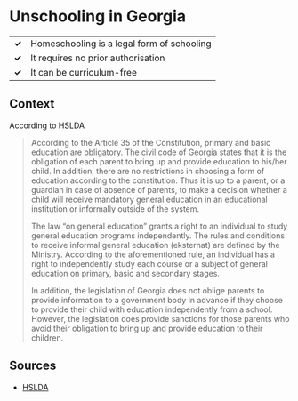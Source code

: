 # Unschooling in Georgia
| | |
|-|-|
| __✓__ | Homeschooling is a legal form of schooling |
| __✓__ | It requires no prior authorisation |
| __✓__ | It can be curriculum-free |

## Context

According to HSLDA

> According to the Article 35 of the Constitution, primary and basic education are obligatory. The civil code of Georgia states that it is the obligation of each parent to bring up and provide education to his/her child. In addition, there are no restrictions in choosing a form of education according to the constitution. Thus it is up to a parent, or a guardian in case of absence of parents, to make a decision whether a child will receive mandatory general education in an educational institution or informally outside of the system. 
>
> The law “on general education” grants a right to an individual to study general education programs independently. The rules and conditions to receive informal general education (eksternat) are defined by the Ministry. According to the aforementioned rule, an individual has a right to independently study each course or a subject of general education on primary, basic and secondary stages. 
>
> In addition, the legislation of Georgia does not oblige parents to provide information to a government body in advance if they choose to provide their child with education independently from a school. However, the legislation does provide sanctions for those parents who avoid their obligation to bring up and provide education to their children. 

## Sources

* [HSLDA](https://hslda.org/post/georgia)

